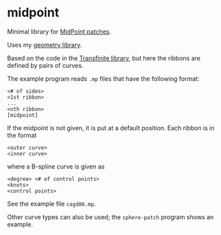 # midpoint
Minimal library for [MidPoint patches](https://arxiv.org/abs/2002.11212).

Uses my [geometry library](https://github.com/salvipeter/libgeom/).

Based on the code in the [Transfinite library](https://github.com/salvipeter/transfinite/),
but here the ribbons are defined by pairs of curves.

The example program reads `.mp` files that have the following format:
```
<# of sides>
<1st ribbon>
...
<nth ribbon>
[midpoint]
```

If the midpoint is not given, it is put at a default position.
Each ribbon is in the format
```
<outer curve>
<inner curve>
```
where a B-spline curve is given as
```
<degree> <# of control points>
<knots>
<control points>
```

See the example file `cagd86.mp`.

Other curve types can also be used; the `sphere-patch` program shows an example.
